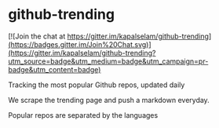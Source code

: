 github-trending
===============

[![Join the chat at https://gitter.im/kapalselam/github-trending](https://badges.gitter.im/Join%20Chat.svg)](https://gitter.im/kapalselam/github-trending?utm_source=badge&utm_medium=badge&utm_campaign=pr-badge&utm_content=badge)

Tracking the most popular Github repos, updated daily

We scrape the trending page and push a markdown everyday.

Popular repos are separated by the languages

